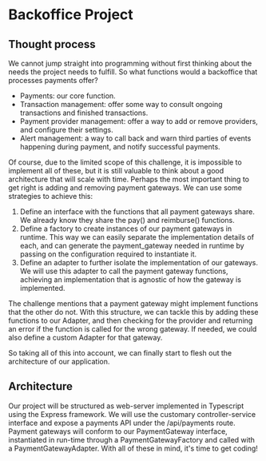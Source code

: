 # Backoffice Project
## Thought process
We cannot jump straight into programming without first thinking about the needs the project needs to fulfill. So what functions would a backoffice that processes payments offer?
- Payments: our core function.
- Transaction management: offer some way to consult ongoing transactions and finished transactions.
- Payment provider management: offer a way to add or remove providers, and configure their settings.
- Alert management: a way to call back and warn third parties of events happening during payment, and notify successful payments.

Of course, due to the limited scope of this challenge, it is impossible to implement all of these, but it is still valuable to think about a good architecture that will scale with time.
Perhaps the most important thing to get right is adding and removing payment gateways. We can use some strategies to achieve this:
1. Define an interface with the functions that all payment gateways share. We already know they share the pay() and reimburse() functions.
2. Define a factory to create instances of our payment gateways in runtime. This way we can easily separate the implementation details of each, and can generate the payment_gateway needed in runtime by passing on the configuration required to instantiate it.
3. Define an adapter to further isolate the implementation of our gateways. We will use this adapter to call the payment gateway functions, achieving an implementation that is agnostic of how the gateway is implemented.

The challenge mentions that a payment gateway might implement functions that the other do not. With this structure, we can tackle this by adding these functions to our Adapter, and then checking for the provider and returning an error if the function is called for the wrong gateway. If needed, we could also define a custom Adapter for that gateway.

So taking all of this into account, we can finally start to flesh out the architecture of our application.

## Architecture

Our project will be structured as web-server implemented in Typescript using the Express framework. We will use the customary controller-service interface and expose a payments API under the /api/payments route. Payment gateways will conform to our PaymentGateway interface, instantiated in run-time through a PaymentGatewayFactory and called with a PaymentGatewayAdapter. With all of these in mind, it's time to get coding!

